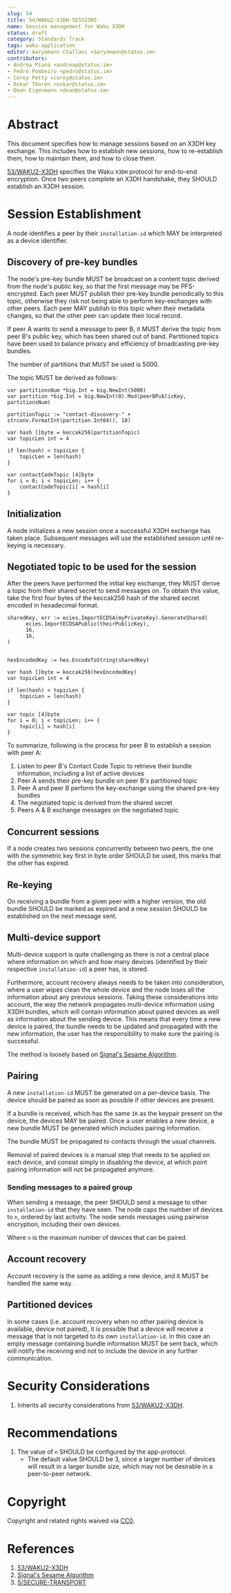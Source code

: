 ```yaml
---
slug: 54
title: 54/WAKU2-X3DH-SESSIONS
name: Session management for Waku X3DH 
status: draft
category: Standards Track
tags: waku-application
editor: Aaryamann Challani <aaryamann@status.im>
contributors:
- Andrea Piana <andreap@status.im>
- Pedro Pombeiro <pedro@status.im>
- Corey Petty <corey@status.im>
- Oskar Thorén <oskar@status.im>
- Dean Eigenmann <dean@status.im>
---
```


# Abstract

This document specifies how to manage sessions based on an X3DH key exchange.
This includes how to establish new sessions, how to re-establish them, how to maintain them, and how to close them.

[53/WAKU2-X3DH](/spec/53) specifies the Waku `X3DH` protocol for end-to-end encryption. 
Once two peers complete an X3DH handshake, they SHOULD establish an X3DH session.

# Session Establishment

A node identifies a peer by their `installation-id` which MAY be interpreted as a device identifier.

## Discovery of pre-key bundles

The node's pre-key bundle MUST be broadcast on a content topic derived from the node's public key, so that the first message may be PFS-encrypted.
Each peer MUST publish their pre-key bundle periodically to this topic, otherwise they risk not being able to perform key-exchanges with other peers.
Each peer MAY publish to this topic when their metadata changes, so that the other peer can update their local record.

If peer A wants to send a message to peer B, it MUST derive the topic from peer B's public key, which has been shared out of band.
Partitioned topics have been used to balance privacy and efficiency of broadcasting pre-key bundles.

The number of partitions that MUST be used is 5000.

The topic MUST be derived as follows:
```
var partitionsNum *big.Int = big.NewInt(5000)
var partition *big.Int = big.NewInt(0).Mod(peerBPublicKey, partitionsNum)

partitionTopic := "contact-discovery-" + strconv.FormatInt(partition.Int64(), 10)

var hash []byte = keccak256(partitionTopic)
var topicLen int = 4

if len(hash) < topicLen {
    topicLen = len(hash)
}

var contactCodeTopic [4]byte
for i = 0; i < topicLen; i++ {
    contactCodeTopic[i] = hash[i]
}
```

## Initialization
A node initializes a new session once a successful X3DH exchange has taken place. 
Subsequent messages will use the established session until re-keying is necessary.

## Negotiated topic to be used for the session

After the peers have performed the initial key exchange, they MUST derive a topic from their shared secret to send messages on.
To obtain this value, take the first four bytes of the keccak256 hash of the shared secret encoded in hexadecimal format.

```
sharedKey, err := ecies.ImportECDSA(myPrivateKey).GenerateShared(
      ecies.ImportECDSAPublic(theirPublicKey),
      16,
      16,
)


hexEncodedKey := hex.EncodeToString(sharedKey)

var hash []byte = keccak256(hexEncodedKey)
var topicLen int = 4

if len(hash) < topicLen {
    topicLen = len(hash)
}

var topic [4]byte
for i = 0; i < topicLen; i++ {
    topic[i] = hash[i]
}
```

To summarize, following is the process for peer B to establish a session with peer A:
1. Listen to peer B's Contact Code Topic to retrieve their bundle information, including a list of active devices
2. Peer A sends their pre-key bundle on peer B's partitioned topic
3. Peer A and peer B perform the key-exchange using the shared pre-key bundles
3. The negotiated topic is derived from the shared secret
4. Peers A & B exchange messages on the negotiated topic

## Concurrent sessions

If a node creates two sessions concurrently between two peers, the one with the symmetric key first in byte order SHOULD be used, this marks that the other has expired.

## Re-keying

On receiving a bundle from a given peer with a higher version, the old bundle SHOULD be marked as expired and a new session SHOULD be established on the next message sent.

## Multi-device support

Multi-device support is quite challenging as there is not a central place where information on which and how many devices (identified by their respective `installation-id`) a peer has, is stored.

Furthermore, account recovery always needs to be taken into consideration, where a user wipes clean the whole device and the node loses all the information about any previous sessions.
Taking these considerations into account, the way the network propagates multi-device information using X3DH bundles, which will contain information about paired devices as well as information about the sending device.
This means that every time a new device is paired, the bundle needs to be updated and propagated with the new information, the user has the responsibility to make sure the pairing is successful.

The method is loosely based on [Signal's Sesame Algorithm](https://signal.org/docs/specifications/sesame/).

## Pairing

A new `installation-id` MUST be generated on a per-device basis. 
The device should be paired as soon as possible if other devices are present. 

If a bundle is received, which has the same `IK` as the keypair present on the device, the devices MAY be paired.
Once a user enables a new device, a new bundle MUST be generated which includes pairing information.

The bundle MUST be propagated to contacts through the usual channels.

Removal of paired devices is a manual step that needs to be applied on each device, and consist simply in disabling the device, at which point pairing information will not be propagated anymore.

### Sending messages to a paired group

When sending a message, the peer SHOULD send a message to other `installation-id` that they have seen. 
The node caps the number of devices to `n`, ordered by last activity. 
The node sends messages using pairwise encryption, including their own devices.

Where `n` is the maximum number of devices that can be paired.

## Account recovery

Account recovery is the same as adding a new device, and it MUST be handled the same way.

## Partitioned devices

In some cases (i.e. account recovery when no other pairing device is available, device not paired), it is possible that a device will receive a message that is not targeted to its own `installation-id`.
In this case an empty message containing bundle information MUST be sent back, which will notify the receiving end not to include the device in any further communication.

# Security Considerations

1. Inherits all security considerations from [53/WAKU2-X3DH](/spec/53).

# Recommendations

1. The value of `n` SHOULD be configured by the app-protocol.
    - The default value SHOULD be 3, since a larger number of devices will result in a larger bundle size, which may not be desirable in a peer-to-peer network.

# Copyright

Copyright and related rights waived via [CC0](https://creativecommons.org/publicdomain/zero/1.0/).

# References

1. [53/WAKU2-X3DH](/spec/53)
2. [Signal's Sesame Algorithm](https://signal.org/docs/specifications/sesame/)
3. [5/SECURE-TRANSPORT](https://specs.status.im/spec/5)
